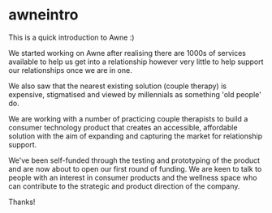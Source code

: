 # awneintro
This is a quick introduction to Awne :)

We started working on Awne after realising there are 1000s of services available to help us get into a relationship however very little to help support our relationships once we are in one. 

We also saw that the nearest existing solution (couple therapy) is expensive, stigmatised and viewed by millennials as something 'old people' do. 

We are working with a number of practicing couple therapists to build a consumer technology product that creates an accessible, affordable solution with the aim of expanding and capturing the market for relationship support.
 
We've been self-funded through the testing and prototyping of the product and are now about to open our first round of funding. We are keen to talk to people with an interest in consumer products and the wellness space who can contribute to the strategic and product direction of the company.

Thanks!
